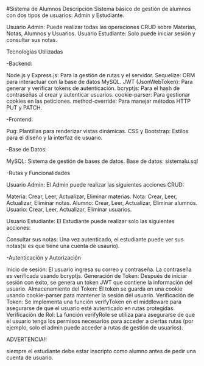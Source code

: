 #Sistema de Alumnos
Descripción
Sistema básico de gestión de alumnos con dos tipos de usuarios: Admin y Estudiante.

Usuario Admin: Puede realizar todas las operaciones CRUD sobre Materias, Notas, Alumnos y Usuarios.
Usuario Estudiante: Solo puede iniciar sesión y consultar sus notas.


Tecnologías Utilizadas

-Backend:

Node.js y Express.js: Para la gestión de rutas y el servidor.
Sequelize: ORM para interactuar con la base de datos MySQL.
JWT (JsonWebToken): Para generar y verificar tokens de autenticación.
bcryptjs: Para el hash de contraseñas al crear y autenticar usuarios.
cookie-parser: Para gestionar cookies en las peticiones.
method-override: Para manejar métodos HTTP PUT y PATCH.


-Frontend:

Pug: Plantillas para renderizar vistas dinámicas.
CSS y Bootstrap: Estilos para el diseño y la interfaz de usuario.


-Base de Datos:

MySQL: Sistema de gestión de bases de datos.
Base de datos: sistemalu.sql


-Rutas y Funcionalidades

Usuario Admin:
El Admin puede realizar las siguientes acciones CRUD:

Materia: Crear, Leer, Actualizar, Eliminar materias.
Nota: Crear, Leer, Actualizar, Eliminar notas.
Alumno: Crear, Leer, Actualizar, Eliminar alumnos.
Usuario: Crear, Leer, Actualizar, Eliminar usuarios.

Usuario Estudiante:
El Estudiante puede realizar solo las siguientes acciones:

Consultar sus notas: Una vez autenticado, el estudiante puede ver sus notas(si es que tiene una cuenta de usaurio).

-Autenticación y Autorización

Inicio de sesión: El usuario ingresa su correo y contraseña. La contraseña es verificada usando bcryptjs.
Generación de Token: Después de iniciar sesión con éxito, se genera un token JWT que contiene la información del usuario.
Almacenamiento del Token: El token se guarda en una cookie usando cookie-parser para mantener la sesión del usuario.
Verificación de Token: Se implementa una función verifyToken en el middleware para asegurarse de que el usuario esté autenticado en rutas protegidas.
Verificación de Rol: La función verifyRole se utiliza para asegurarse de que el usuario tenga los permisos necesarios para acceder a ciertas rutas (por ejemplo, solo el admin puede acceder a rutas de gestión de usuarios).

ADVERTENCIA!!

siempre el estudiante debe estar inscripto como alumno antes de pedir una cuenta de usuario.